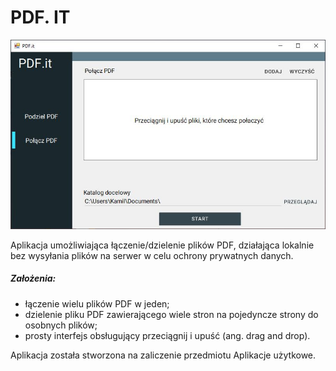 ﻿# PDF. IT

![GUI](https://github.com/kamilmix/PDF.it/blob/master/PDF.it/Images/gui.JPG "GUI")

Aplikacja umożliwiająca łączenie/dzielenie plików PDF, działająca lokalnie bez wysyłania plików na serwer w celu ochrony prywatnych danych.

##### Założenia:
- łączenie wielu plików PDF w jeden;
- dzielenie pliku PDF zawierającego wiele stron na pojedyncze strony do osobnych plików;
- prosty interfejs obsługujący przeciągnij i upuść (ang. drag and drop).


Aplikacja została stworzona na zaliczenie przedmiotu Aplikacje użytkowe.